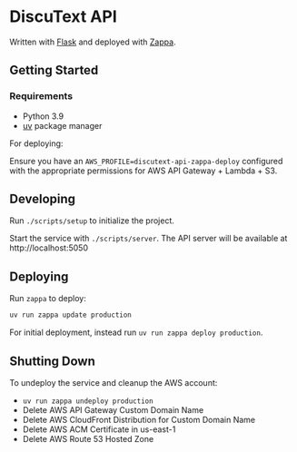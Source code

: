# DiscuText API

Written with [Flask](https://github.com/pallets/flask/) and deployed with [Zappa](https://github.com/Miserlou/Zappa).

## Getting Started

### Requirements

- Python 3.9
- [uv](https://docs.astral.sh/uv/) package manager

For deploying:

Ensure you have an `AWS_PROFILE=discutext-api-zappa-deploy` configured with the appropriate permissions for AWS API Gateway + Lambda + S3.

## Developing

Run `./scripts/setup` to initialize the project.

Start the service with `./scripts/server`. The API server will be available at http://localhost:5050

## Deploying

Run `zappa` to deploy:

```bash
uv run zappa update production
```

For initial deployment, instead run `uv run zappa deploy production`.

## Shutting Down

To undeploy the service and cleanup the AWS account:

- `uv run zappa undeploy production`
- Delete AWS API Gateway Custom Domain Name
- Delete AWS CloudFront Distribution for Custom Domain Name
- Delete AWS ACM Certificate in us-east-1
- Delete AWS Route 53 Hosted Zone
